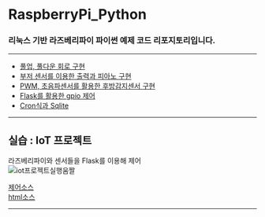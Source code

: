 # RaspberryPi_Python
### 리눅스 기반 라즈베리파이 파이썬 예제 코드 리포지토리입니다.

---------

- [풀업, 풀다운 회로 구현](https://andjjip.tistory.com/241?category=876593)
- [부저 센서를 이용한 출력과 피아노 구현](https://andjjip.tistory.com/240?category=876593)
- [PWM, 초음파센서를 활용한 후방감지센서 구현](https://andjjip.tistory.com/242?category=876593)
- [Flask를 활용한 gpio 제어](https://andjjip.tistory.com/243?category=876593)
- [Cron식과 Sqlite](https://andjjip.tistory.com/244?category=876593)

--------

## 실습 : IoT 프로젝트
라즈베리파이와 센서들을 Flask를 이용해 제어 <br>
![iot프로젝트실행움짤](https://github.com/SeoDongWoo1216/RaspberryPi_Python/blob/main/IoT%20%ED%94%84%EB%A1%9C%EC%A0%9D%ED%8A%B8%20%EC%8B%A4%ED%96%89%ED%99%94%EB%A9%B4.gif) <br>

[제어소스](https://github.com/SeoDongWoo1216/RaspberryPi_Python/blob/main/EmbededTest/alltest.py) <br>
[html소스](https://github.com/SeoDongWoo1216/RaspberryPi_Python/blob/main/EmbededTest/templates/index.html) <br>

--------


